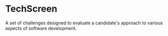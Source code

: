 # TechScreen
A set of challenges designed to evaluate a candidate's approach to various aspects of software development.
